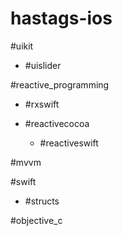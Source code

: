 # hastags-ios

#uikit

  * #uislider
  
#reactive_programming

* #rxswift

* #reactivecocoa

  * #reactiveswift

#mvvm

#swift

  * #structs

#objective_c
